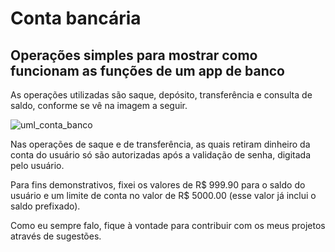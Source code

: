 # Conta bancária
## Operações simples para mostrar como funcionam as funções de um app de banco

As operações utilizadas são saque, depósito, transferência e consulta de saldo, conforme se vê na imagem a seguir.

![uml_conta_banco](https://user-images.githubusercontent.com/72031181/129639874-09410cb8-56f5-48f9-b3cc-088865b7b6eb.png)

Nas operações de saque e de transferência, as quais retiram dinheiro da conta do usuário só são autorizadas após a validação de senha, digitada pelo usuário.

Para fins demonstrativos, fixei os valores de R$ 999.90 para o saldo do usuário e um limite de conta no valor de R$ 5000.00 (esse valor já inclui o saldo prefixado).

Como eu sempre falo, fique à vontade para contribuir com os meus projetos através de sugestões.
